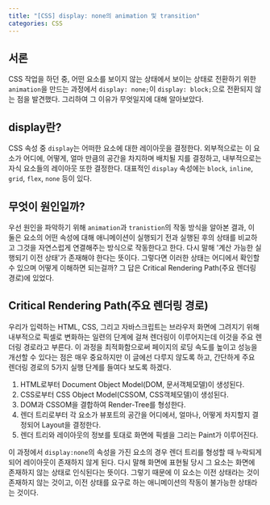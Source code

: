 ```yaml
---
title: "[CSS] display: none의 animation 및 transition"
categories: CSS
---
```


## 서론

CSS 작업을 하던 중, 어떤 요소를 보이지 않는 상태에서 보이는 상태로 전환하기 위한 `animation`을 만드는 과정에서 `display: none;`이 `display: block;`으로 전환되지 않는 점을 발견했다. 그리하여 그 이유가 무엇일지에 대해 알아보았다.

## display란?

CSS 속성 중 `display`는 어떠한 요소에 대한 레이아웃을 결정한다. 외부적으로는 이 요소가 어디에, 어떻게, 얼마 만큼의 공간을 차지하며 배치될 지를 결정하고, 내부적으로는 자식 요소들의 레이아웃 또한 결정한다. 대표적인 `display` 속성에는 `block`, `inline`, `grid`, `flex`, `none` 등이 있다.

## 무엇이 원인일까?

우선 원인을 파악하기 위해 `animation`과 `tranistion`의 작동 방식을 알아본 결과, 이 둘은 요소의 어떤 속성에 대해 애니메이션이 실행되기 전과 실행된 후의 상태를 비교하고 그것을 자연스럽게 연결해주는 방식으로 작동한다고 한다. 다시 말해 '계산 가능한 실행되기 이전 상태'가 존재해야 한다는 뜻이다. 그렇다면 이러한 상태는 어디에서 확인할 수 있으며 어떻게 이해하면 되는걸까? 그 답은 Critical Rendering Path(주요 렌더링 경로)에 있었다.

## Critical Rendering Path(주요 렌더링 경로)

우리가 입력하는 HTML, CSS, 그리고 자바스크립트는 브라우저 화면에 그려지기 위해 내부적으로 픽셀로 변화하는 일련의 단계에 걸쳐 렌더링이 이루어지는데 이것을 주요 렌더링 경로라고 부른다. 이 과정을 최적화함으로써 페이지의 로딩 속도를 높이고 성능을 개선할 수 있다는 점은 매우 중요하지만 이 글에선 다루지 않도록 하고, 간단하게 주요 렌더링 경로의 5가지 실행 단계를 들여다 보도록 하겠다.

1. HTML로부터 Document Object Model(DOM, 문서객체모델)이 생성된다.
2. CSS로부터 CSS Object Model(CSSOM, CSS객체모델)이 생성된다.
3. DOM과 CSSOM을 결합하여 Render-Tree를 형성한다.
4. 렌더 트리로부터 각 요소가 뷰포트의 공간을 어디에서, 얼마나, 어떻게 차지할지 결정되어 Layout을 결정한다.
5. 렌더 트리와 레이아웃의 정보를 토대로 화면에 픽셀을 그리는 Paint가 이루어진다.

이 과정에서 `display:none`의 속성을 가진 요소의 경우 렌더 트리를 형성할 때 누락되게 되어 레이아웃이 존재하지 않게 된다. 다시 말해 화면에 표현될 당시 그 요소는 화면에 존재하지 않는 상태로 인식된다는 뜻이다. 그렇기 때문에 이 요소는 이전 상태라는 것이 존재하지 않는 것이고, 이전 상태를 요구로 하는 애니메이션의 작동이 불가능한 상태라는 것이다.
